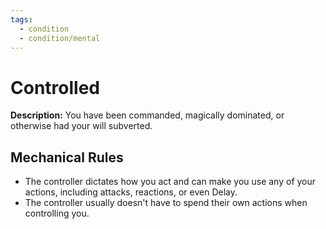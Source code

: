 ```yaml
---
tags:
  - condition
  - condition/mental
---
```

# Controlled
**Description:** You have been commanded, magically dominated, or otherwise had your will subverted. 

## Mechanical Rules

- The controller dictates how you act and can make you use any of your actions, including attacks, reactions, or even Delay.
- The controller usually doesn't have to spend their own actions when controlling you.